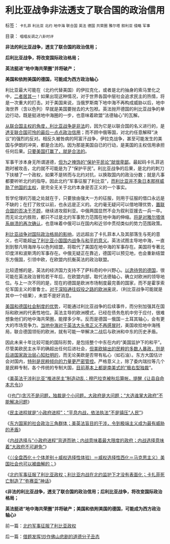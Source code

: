 # 利比亚战争非法透支了联合国的政治信用

标签： `卡扎菲` `利比亚` `北约` `地中海` `联合国` `英法` `德国` `共荣圈` `雅尔塔` `叙利亚` `侵略` `军事` 

目录： `唱唱反调之八卦时评`

**非法的利比亚战争，透支了联合国的政治信用；**

**后利比亚战争，将改变国际政治格局；**

**英法挺进“地中海共荣圈”并将破产；**

**美国和依附美国的德国，可能成为西方政治轴心**

利比亚最大可能在（北约代替美国）的伊拉克化，或者是北约抽身的索马里化之中，[二者居其一](../../../2011/4/9/利比亚战争，西方是输多少的问题；.md)！如果出现这种情况，对于世界各国中层社会追求民主的热情，将是一次重大的打击。对于美国来说，当俄罗斯南下地中海不再构成威胁以后，地中海世界（含以色列）早就是美国要抛去的大包袱。英法抛开德国的利比亚战争的单边行动，既是挺进地中海圈的一步，也意味着欧盟“法德轴心”的瓦解。

[从联合国主权的角度，利比亚战争是非法](../../../2011/3/20/美英法干涉的法理依据不足.md)的，因为它是以联合国的名义进行的，是[透支联合国可怜的最后一点点政治信用](../../../2011/4/23/法治弥合社会；人治制造分裂.md)；而不顾中俄等国，对北约任意解释“决议”的强烈的反对。相反久被咎病的阿富汗战争，伊拉克战争，甚至可能发生的美国与伊朗的冲突，都是合法的。因为那是美国自已的行动，是美国的主权信用承担任何后果。[只要美国打赢了，就是合法的](../../../2011/3/22/美国在伊阿都合法，在利比亚不合法.md)。

军事干涉本身无所谓道德，[但为之掩饰的“保护平民论”就很卑鄙](../../../2011/4/9/“最不理智的战争”&nbsp;利比亚人权民主没啥关系.md)。最起码卡扎菲逃跑时被攻击，北约就不可能是为了“保护平民”。利比亚战争的后果，是北约的刺刀下扶植了一个政权，如果不是转而与北约对抗，以换取国内的政治分数；就是凡事都要听听北约的指导。因此北约“军事征服了利比亚”，[而利比亚并不象日本那样威胁了他国的主权](../../../2011/4/8/利比亚内战是四级“独裁事故”.md)，是完全无关于北约本身是否正义的一个事实。

哲学伦理的万能之处就在于，只要放由强大一方的征服，则用于征服的借口永远是不缺的；在打了败仗以前，也永远是正义的。北约毫无疑问可以借地理优势，[置联合国的否决于不顾](../../../2011/4/1/美英法“合法打黑”，联合国就不合法.md)，继续进攻叙利亚。中俄两国显然不会为叙利亚援去一兵一卒。而无论北约胜败，都只不过是北约军事势力范围在地中海的伸缩。[将是对雅尔塔体系崩溃的再次确认](../../../2011/4/8/利比亚国际政治灾难刚刚开始.md)，也意味着中俄可以在国内和近邻中贯彻类似的势力范围政策。

[利比亚战争对国际政治格局的影响](../../../2011/3/22/先进的美式民主和美国输出的愚昧.md)，远远超出了卡扎菲本人及其部落生与死的意义，也可能超[出了利比亚小国国内战争与和平的意义](../../../2011/3/22/平民伤亡99％不在利比亚.md)。英法试图主导地中海，一直到到黎凡特海岸与以色列结盟，将取代了美国在地中海的军事存在。美国将专著北印度洋和波斯湾的军事存在。中俄无疑正在靠近，德国可以预见地，也会重新结盟东方俄国，引领中欧，在欧盟内抗衡英法的政治联盟。

比较遗憾的是，英法的经济国力支持不了萨科奇的中兴野心。[以逸待劳的德国](../../../2011/6/29/德国模式最值得中国参考.md)，很可能在英法政治冒险若干年后，在欧盟内部，取代法德轴心，确立对欧洲的领导地位。与上一次不同的是，现在的德国是欧洲市场制度最完善的国家，而不是霍享索伦军国主义的普鲁士。[对于深陷通往奴役之路的欧洲来](../../../2011/4/24/《通往奴役之路》之权威美国和美国的权威.md)说，（利比亚战争可能就是其中一个结果），未尝不是好消息。

[美国和德国社会制度的优势](../../../2011/1/7/美国的制度优势是完全竞争.md)，可能通过利比亚战争的后续事件，而分别加强其在国际和欧洲的代表性地位。英法主导的欧洲模式，已经在债务危机中穷于应付，很难想象他们的地中海共荣圈，能撑多少年。反而是德国－俄国－土耳其轴心，会有更大的市场竞争力。[当地中海对于英法大头鬼正义不再感冒时](../../../2011/3/20/美英法政府在利比亚的赌注越套越大.md)，美国收拾地中海残局，联合德国领衔的欧洲，就有可能一举解决二战后与欧洲和中东的历史矛盾。

因此未来十年比较可能的国际形势，是包括整个中东在内的“美国监护下的和平”。尽管美欧民主水平的确超出任何后进社会，[但美欧输出的民粹的多数人暴政，则是后进国家政治层心知肚明的](../../../2011/4/15/利比亚战争启示录，知识分子和信仰.md)，而无论美欧是否带有私心（如石油）。东方大国估计会对国内，[特别是民粹倾向的力量更严密管控](../../../2011/4/14/利比亚战争的大输家.md)。严格意义上，除了委内瑞拉等几个是民粹专制，各个传统的专制大国，[目前基本上都是南美式的“极右型独裁](../../../2011/3/28/后卡扎菲的利比亚能摆脱独裁的卡扎菲吗？.md)”。

《[美英法干涉利比亚“推进民主”制造动乱；穆巴拉克被秋后算帐，提醒《让县自命本志令》](../../../2011/4/30/穆巴拉克可能是埃及最伟大的人.md)》

《[(也门)贪污不是问题，独裁是个小问题，大政府是大问题；“大选谁掌大政府”不能解决问题](../../../2011/4/30/贪污不是问题，独裁是小问题;(谈也门).md)》

《[民主进程就是“小政府进程”；“平息内战，依法执法”不是镇压“人民”](http://hi.baidu.com/darthchn/blog/item/bd2452f945865518d8f9fd27.html)》

《[东方国家的社会政治三角群体；美英法盲目的干涉，令到极端主义成为最有威胁的矛盾](../../../2011/5/3/美英法盲目干涉扶植了极端主义.md)》

《[内战选择与“小政府进程”背道而驰；内战意味着最大限度的政府；内战选择意味着“大政府不可避免”](../../../2011/5/3/内战将与“小政府进程”背道而驰.md)》

《[（（全盘西化＋个体差别＋威权选择性体验）＝威权选择性西化＝马克思主义）美国社会也可以被曲解的；](../../../2011/5/4/反思“全盘西化”,可能成为“全盘不开化”.md)》

《[北约军事征服了利比亚政权；利比亚内战在北约监护下才没有表面化；卡扎菲死亡制造了“弥赛亚”神话](../../../2011/10/21/北约军事征服了利比亚政权.md)》

《**非法的利比亚战争，透支了联合国的政治信用；后利比亚战争，将改变国际政治格局；**

**英法挺进“地中海共荣圈”并将破产；美国和依附美国的德国，可能成为西方政治轴心**》

前一篇：[北约军事征服了利比亚政权](../../../2011/10/21/北约军事征服了利比亚政权.md)

后一篇：[借题发挥!炒作佛山悲剧的道德分子丑态](../../../2011/10/22/借题发挥!炒作佛山悲剧的道德分子丑态.md)